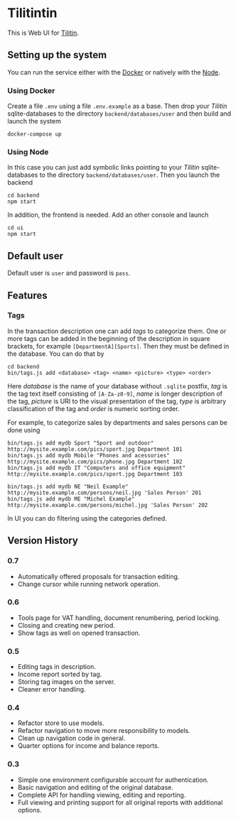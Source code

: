 # Tilitintin

This is Web UI for [Tilitin](https://github.com/thelineva/tilitin).

## Setting up the system

You can run the service either with the [Docker](https://www.docker.com/) or
natively with the [Node](https://nodejs.org).

### Using Docker

Create a file `.env` using a file `.env.example` as a base.
Then drop your *Tilitin* sqlite-databases to the directory `backend/databases/user` and then build
and launch the system
```
docker-compose up
```

### Using Node

In this case you can just add symbolic links pointing to your *Tilitin* sqlite-databases to
the directory `backend/databases/user`. Then you launch the backend
```
cd backend
npm start
```

In addition, the frontend is needed. Add an other console and launch
```
cd ui
npm start
```

## Default user

Default user is `user` and password is `pass`.

## Features

### Tags

In the transaction description one can add *tags* to categorize them. One or more tags can
be added in the beginning of the description in square brackets, for example
`[DepartmentA][Sports]`. Then they must be defined in the database. You can do that by
```
cd backend
bin/tags.js add <database> <tag> <name> <picture> <type> <order>
```
Here *database* is the name of your database without `.sqlite` postfix, *tag* is the tag text
itself consisting of `[A-Za-z0-9]`, *name* is longer description of the tag, *picture* is URI
to the visual presentation of the tag, *type* is arbitrary classification of the tag and *order*
is numeric sorting order.

For example, to categorize sales by departments and sales persons can be done using
```
bin/tags.js add mydb Sport "Sport and outdoor" http://mysite.example.com/pics/sport.jpg Department 101
bin/tags.js add mydb Mobile "Phones and acessories" http://mysite.example.com/pics/phone.jpg Department 102
bin/tags.js add mydb IT "Computers and office equipment" http://mysite.example.com/pics/sport.jpg Department 103

bin/tags.js add mydb NE "Neil Example" http://mysite.example.com/persons/neil.jpg 'Sales Person' 201
bin/tags.js add mydb ME "Michel Example" http://mysite.example.com/persons/michel.jpg 'Sales Person' 202
```

In UI you can do filtering using the categories defined.

## Version History

### 0.7
  * Automatically offered proposals for transaction editing.
  * Change cursor while running network operation.

### 0.6
  * Tools page for VAT handling, document renumbering, period locking.
  * Closing and creating new period.
  * Show tags as well on opened transaction.

### 0.5
  * Editing tags in description.
  * Income report sorted by tag.
  * Storing tag images on the server.
  * Cleaner error handling.

### 0.4
  * Refactor store to use models.
  * Refactor navigation to move more responsibility to models.
  * Clean up navigation code in general.
  * Quarter options for income and balance reports.

### 0.3
  * Simple one environment configurable account for authentication.
  * Basic navigation and editing of the original database.
  * Complete API for handling viewing, editing and reporting.
  * Full viewing and printing support for all original reports with additional options.
